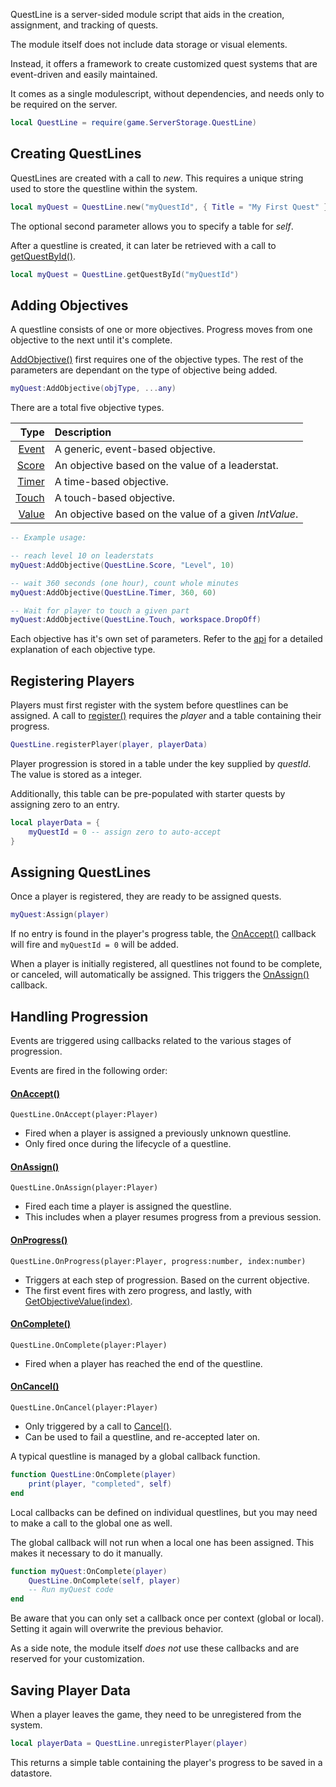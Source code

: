 QuestLine is a server-sided module script that aids in the creation, assignment, and tracking of quests.

The module itself does not include data storage or visual elements.

Instead, it offers a framework to create customized quest systems that are event-driven and easily maintained.

It comes as a single modulescript, without dependencies, and needs only to be required on the server.

``` lua
local QuestLine = require(game.ServerStorage.QuestLine)
```

Creating QuestLines
-------------------

QuestLines are created with a call to *new*.  This requires a unique string used to store the questline within the system.

``` lua
local myQuest = QuestLine.new("myQuestId", { Title = "My First Quest" })
```

The optional second parameter allows you to specify a table for *self*.

After a questline is created, it can later be retrieved with a call to [getQuestById()](https://farfromlittle.github.io/QuestLine/api.html#static-members-questlinegetquestbyid).

``` lua
local myQuest = QuestLine.getQuestById("myQuestId")
```

Adding Objectives
-----------------

A questline consists of one or more objectives.  Progress moves from one objective to the next until it's complete.

[AddObjective()](https://farfromlittle.github.io/QuestLine/api.html#public-methods-addobjective) first requires one of the objective types.  The rest of the parameters are dependant on the type of objective being added.

``` lua
myQuest:AddObjective(objType, ...any)
```

There are a total five objective types.

| Type | Description
|-----:|:-----------
|[Event](https://farfromlittle.github.io/QuestLine/api.html#enums-questlineevent) | A generic, event-based objective.
|[Score](https://farfromlittle.github.io/QuestLine/api.html#enums-questlinescore) | An objective based on the value of a leaderstat.
|[Timer](https://farfromlittle.github.io/QuestLine/api.html#enums-questlinetimer) | A time-based objective.
|[Touch](https://farfromlittle.github.io/QuestLine/api.html#enums-questlinetouch) | A touch-based objective.
|[Value](https://farfromlittle.github.io/QuestLine/api.html#enums-questlinevalue) | An objective based on the value of a given *IntValue*.

``` lua
-- Example usage:

-- reach level 10 on leaderstats
myQuest:AddObjective(QuestLine.Score, "Level", 10)

-- wait 360 seconds (one hour), count whole minutes
myQuest:AddObjective(QuestLine.Timer, 360, 60)

-- Wait for player to touch a given part
myQuest:AddObjective(QuestLine.Touch, workspace.DropOff)
```

Each objective has it's own set of parameters.  Refer to the [api](https://farfromlittle.github.io/QuestLine/api.html#enums) for a detailed explanation of each objective type.

Registering Players
-------------------

Players must first register with the system before questlines can be assigned.  A call to [register()](https://farfromlittle.github.io/QuestLine/api.html#static-members-questlineregister) requires the *player* and a table containing their progress.

``` lua
QuestLine.registerPlayer(player, playerData)
```

Player progression is stored in a table under the key supplied by *questId*.  The value is stored as a integer.

Additionally, this table can be pre-populated with starter quests by assigning zero to an entry.

``` lua
local playerData = {
	myQuestId = 0 -- assign zero to auto-accept
}
```

Assigning QuestLines
--------------------

Once a player is registered, they are ready to be assigned quests.

``` lua
myQuest:Assign(player)
```

If no entry is found in the player's progress table, the [OnAccept()](https://farfromlittle.github.io/QuestLine/api.html#events-questlineonaccept) callback will fire and `myQuestId = 0` will be added.

When a player is initially registered, all questlines not found to be complete, or canceled, will automatically be assigned.  This triggers the [OnAssign()](https://farfromlittle.github.io/QuestLine/api.html#events-questlineonassign) callback.

Handling Progression
--------------------

Events are triggered using callbacks related to the various stages of progression.

Events are fired in the following order:

#### [OnAccept()](https://farfromlittle.github.io/QuestLine/api.html#events-questlineonaccept)

`QuestLine.OnAccept(player:Player)`

* Fired when a player is assigned a previously unknown questline.
* Only fired once during the lifecycle of a questline.

#### [OnAssign()](https://farfromlittle.github.io/QuestLine/api.html#events-questlineonassign)

`QuestLine.OnAssign(player:Player)`

* Fired each time a player is assigned the questline.
* This includes when a player resumes progress from a previous session.
  
#### [OnProgress()](https://farfromlittle.github.io/QuestLine/api.html#events-questlineonprogress)

`QuestLine.OnProgress(player:Player, progress:number, index:number)`

* Triggers at each step of progression.  Based on the current objective.
* The first event fires with zero progress, and lastly, with [GetObjectiveValue(index)](https://farfromlittle.github.io/QuestLine/api.html#public-methods-getobjectivevalue).

#### [OnComplete()](https://farfromlittle.github.io/QuestLine/api.html#events-questlineoncomplete)

`QuestLine.OnComplete(player:Player)`

* Fired when a player has reached the end of the questline.

#### [OnCancel()](https://farfromlittle.github.io/QuestLine/api.html#events-questlineoncancel)

`QuestLine.OnCancel(player:Player)`

* Only triggered by a call to [Cancel()](https://farfromlittle.github.io/QuestLine/api.html#public-methods-cancel).
* Can be used to fail a questline, and re-accepted later on.

A typical questline is managed by a global callback function.

``` lua
function QuestLine:OnComplete(player)
    print(player, "completed", self)
end
```

Local callbacks can be defined on individual questlines, but you may need to make a call to the global one as well.

The global callback will not run when a local one has been assigned.  This makes it necessary to do it manually.

``` lua
function myQuest:OnComplete(player)
    QuestLine.OnComplete(self, player)
    -- Run myQuest code
end
```

Be aware that you can only set a callback once per context (global or local).  Setting it again will overwrite the previous behavior.

As a side note, the module itself *does not* use these callbacks and are reserved for your customization.

Saving Player Data
------------------

When a player leaves the game, they need to be unregistered from the system.

``` lua
local playerData = QuestLine.unregisterPlayer(player)
```

This returns a simple table containing the player's progress to be saved in a datastore.

